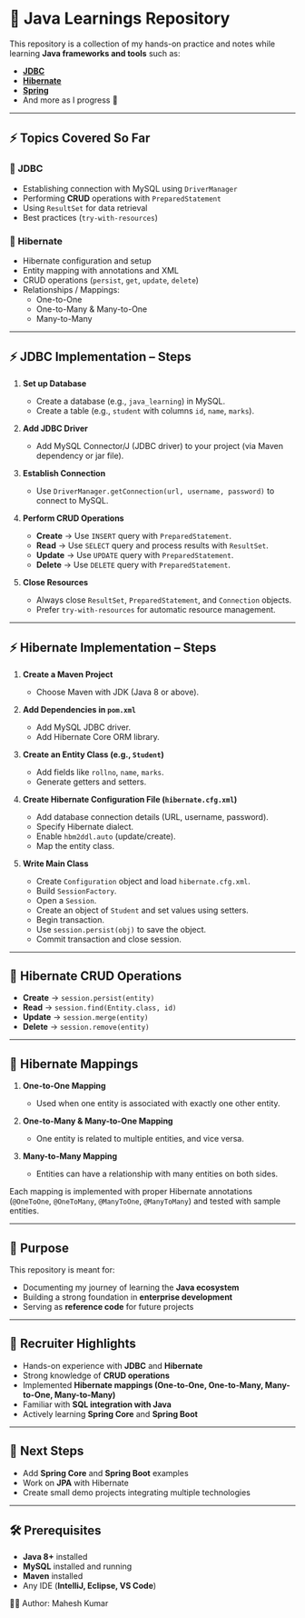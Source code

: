 # 📘 Java Learnings Repository

This repository is a collection of my hands-on practice and notes while learning **Java frameworks and tools** such as:
- **[JDBC](https://github.com/mahesh472005/java_learnings/tree/main/jdbc#jdbc)**
- **[Hibernate](https://github.com/mahesh472005/java_learnings/tree/main/hibernate#hibernate)**
- **[Spring](https://github.com/mahesh472005/java_learnings/tree/main/spring-framework#-spring-framework--complete-guide)**
- And more as I progress 🚀
---

## ⚡ Topics Covered So Far

### 🔹 JDBC
- Establishing connection with MySQL using `DriverManager`
- Performing **CRUD** operations with `PreparedStatement`
- Using `ResultSet` for data retrieval
- Best practices (`try-with-resources`)

### 🔹 Hibernate
- Hibernate configuration and setup
- Entity mapping with annotations and XML
- CRUD operations (`persist`, `get`, `update`, `delete`)
- Relationships / Mappings:
  - One-to-One
  - One-to-Many & Many-to-One
  - Many-to-Many

---

## ⚡ JDBC Implementation – Steps

1. **Set up Database**  
   - Create a database (e.g., `java_learning`) in MySQL.  
   - Create a table (e.g., `student` with columns `id`, `name`, `marks`).  

2. **Add JDBC Driver**  
   - Add MySQL Connector/J (JDBC driver) to your project (via Maven dependency or jar file).  

3. **Establish Connection**  
   - Use `DriverManager.getConnection(url, username, password)` to connect to MySQL.  

4. **Perform CRUD Operations**  
   - **Create** → Use `INSERT` query with `PreparedStatement`.  
   - **Read** → Use `SELECT` query and process results with `ResultSet`.  
   - **Update** → Use `UPDATE` query with `PreparedStatement`.  
   - **Delete** → Use `DELETE` query with `PreparedStatement`.  

5. **Close Resources**  
   - Always close `ResultSet`, `PreparedStatement`, and `Connection` objects.  
   - Prefer `try-with-resources` for automatic resource management.  

---

## ⚡ Hibernate Implementation – Steps

1. **Create a Maven Project**  
   - Choose Maven with JDK (Java 8 or above).  

2. **Add Dependencies in `pom.xml`**  
   - Add MySQL JDBC driver.  
   - Add Hibernate Core ORM library.  

3. **Create an Entity Class (e.g., `Student`)**  
   - Add fields like `rollno`, `name`, `marks`.  
   - Generate getters and setters.  

4. **Create Hibernate Configuration File (`hibernate.cfg.xml`)**  
   - Add database connection details (URL, username, password).  
   - Specify Hibernate dialect.  
   - Enable `hbm2ddl.auto` (update/create).  
   - Map the entity class.  

5. **Write Main Class**  
   - Create `Configuration` object and load `hibernate.cfg.xml`.  
   - Build `SessionFactory`.  
   - Open a `Session`.  
   - Create an object of `Student` and set values using setters.  
   - Begin transaction.  
   - Use `session.persist(obj)` to save the object.  
   - Commit transaction and close session.  

---

## 🔄 Hibernate CRUD Operations
- **Create** → `session.persist(entity)`  
- **Read** → `session.find(Entity.class, id)`  
- **Update** → `session.merge(entity)`  
- **Delete** → `session.remove(entity)`  

---

## 🔗 Hibernate Mappings

1. **One-to-One Mapping**  
   - Used when one entity is associated with exactly one other entity.  

2. **One-to-Many & Many-to-One Mapping**  
   - One entity is related to multiple entities, and vice versa.  

3. **Many-to-Many Mapping**  
   - Entities can have a relationship with many entities on both sides.  

Each mapping is implemented with proper Hibernate annotations (`@OneToOne`, `@OneToMany`, `@ManyToOne`, `@ManyToMany`) and tested with sample entities.  

---

## 🎯 Purpose
This repository is meant for:
- Documenting my journey of learning the **Java ecosystem**
- Building a strong foundation in **enterprise development**
- Serving as **reference code** for future projects

---

## 📌 Recruiter Highlights
- Hands-on experience with **JDBC** and **Hibernate**
- Strong knowledge of **CRUD operations**
- Implemented **Hibernate mappings (One-to-One, One-to-Many, Many-to-One, Many-to-Many)**
- Familiar with **SQL integration with Java**
- Actively learning **Spring Core** and **Spring Boot**

---

## 🔮 Next Steps
- Add **Spring Core** and **Spring Boot** examples  
- Work on **JPA** with Hibernate  
- Create small demo projects integrating multiple technologies  

---

## 🛠️ Prerequisites
- **Java 8+** installed
- **MySQL** installed and running
- **Maven** installed
- Any IDE (**IntelliJ, Eclipse, VS Code**)

👨‍💻 Author: Mahesh Kumar  
